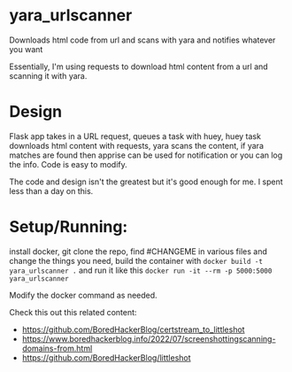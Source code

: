 # yara_urlscanner
Downloads html code from url and scans with yara and notifies whatever you want

Essentially, I'm using requests to download html content from a url and scanning it with yara.

# Design
Flask app takes in a URL request, queues a task with huey, huey task downloads html content with requests, yara scans the content, if yara matches are found then apprise can be used for notification or you can log the info. Code is easy to modify.

The code and design isn't the greatest but it's good enough for me. I spent less than a day on this.

# Setup/Running:
install docker, git clone the repo, find #CHANGEME in various files and change the things you need, build the container with `docker build -t yara_urlscanner .` and run it like this `docker run -it --rm -p 5000:5000 yara_urlscanner`

Modify the docker command as needed.

Check this out this related content:
- https://github.com/BoredHackerBlog/certstream_to_littleshot
- https://www.boredhackerblog.info/2022/07/screenshottingscanning-domains-from.html
- https://github.com/BoredHackerBlog/littleshot
